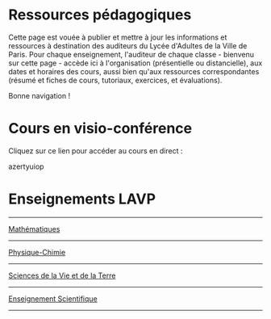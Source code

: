 # Ressources pédagogiques

Cette page est vouée à publier et mettre à jour les informations et ressources à destination des auditeurs du Lycée d'Adultes de la Ville de Paris. Pour chaque enseignement, l'auditeur de chaque classe - bienvenu sur cette page - accède ici à l'organisation (présentielle ou distancielle), aux dates et horaires des cours, aussi bien qu'aux ressources correspondantes (résumé et fiches de cours, tutoriaux, exercices, et évaluations). 


Bonne navigation ! 

# Cours en visio-conférence

Cliquez sur ce lien pour accéder au cours en direct : 

azertyuiop

# Enseignements LAVP

---
[Mathématiques](/mathematics)


---
[Physique-Chimie](/pc)


---
[Sciences de la Vie et de la Terre](/svt)


---
[Enseignement Scientifique](/es)


---
